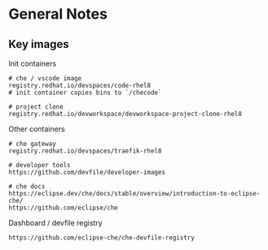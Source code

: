 # General Notes

## Key images

Init containers

```
# che / vscode image
registry.redhat.io/devspaces/code-rhel8
# init container copies bins to `/checode`

# project clone
registry.redhat.io/devworkspace/devworkspace-project-clone-rhel8
```

Other containers

```
# che gateway
registry.redhat.io/devspaces/traefik-rhel8

# developer tools
https://github.com/devfile/developer-images

# che docs
https://eclipse.dev/che/docs/stable/overview/introduction-to-eclipse-che/
https://github.com/eclipse/che
```

Dashboard / devfile registry

```
https://github.com/eclipse-che/che-devfile-registry
```
